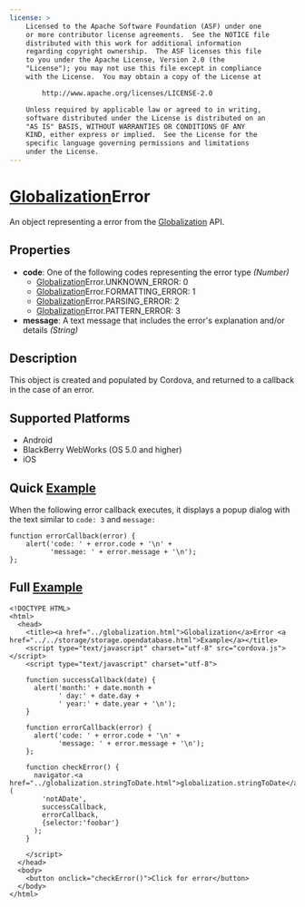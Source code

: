 ```yaml
---
license: >
    Licensed to the Apache Software Foundation (ASF) under one
    or more contributor license agreements.  See the NOTICE file
    distributed with this work for additional information
    regarding copyright ownership.  The ASF licenses this file
    to you under the Apache License, Version 2.0 (the
    "License"); you may not use this file except in compliance
    with the License.  You may obtain a copy of the License at

        http://www.apache.org/licenses/LICENSE-2.0

    Unless required by applicable law or agreed to in writing,
    software distributed under the License is distributed on an
    "AS IS" BASIS, WITHOUT WARRANTIES OR CONDITIONS OF ANY
    KIND, either express or implied.  See the License for the
    specific language governing permissions and limitations
    under the License.
---
```


# <a href="../globalization.html">Globalization</a>Error

An object representing a error from the <a href="../globalization.html">Globalization</a> API.

## Properties

- __code__:  One of the following codes representing the error type _(Number)_
  - <a href="../globalization.html">Globalization</a>Error.UNKNOWN\_ERROR: 0
  - <a href="../globalization.html">Globalization</a>Error.FORMATTING\_ERROR: 1
  - <a href="../globalization.html">Globalization</a>Error.PARSING\_ERROR: 2
  - <a href="../globalization.html">Globalization</a>Error.PATTERN\_ERROR: 3
- __message__:  A text message that includes the error's explanation and/or details _(String)_

## Description

This object is created and populated by Cordova, and returned to a callback in the case of an error.

## Supported Platforms

- Android
- BlackBerry WebWorks (OS 5.0 and higher)
- iOS

## Quick <a href="../../storage/storage.opendatabase.html">Example</a>

When the following error callback executes, it displays a
popup dialog with the text similar to `code: 3` and `message:`

    function errorCallback(error) {
        alert('code: ' + error.code + '\n' +
              'message: ' + error.message + '\n');
    };

## Full <a href="../../storage/storage.opendatabase.html">Example</a>

    <!DOCTYPE HTML>
    <html>
      <head>
        <title><a href="../globalization.html">Globalization</a>Error <a href="../../storage/storage.opendatabase.html">Example</a></title>
        <script type="text/javascript" charset="utf-8" src="cordova.js"></script>
        <script type="text/javascript" charset="utf-8">

        function successCallback(date) {
          alert('month:' + date.month +
                ' day:' + date.day +
                ' year:' + date.year + '\n');
        }

        function errorCallback(error) {
          alert('code: ' + error.code + '\n' +
                'message: ' + error.message + '\n');
        };

        function checkError() {
          navigator.<a href="../globalization.stringToDate.html">globalization.stringToDate</a>(
            'notADate',
            successCallback,
            errorCallback,
            {selector:'foobar'}
          );
        }

        </script>
      </head>
      <body>
        <button onclick="checkError()">Click for error</button>
      </body>
    </html>

